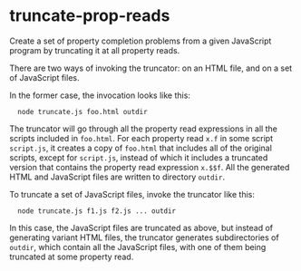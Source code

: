 truncate-prop-reads
===================

Create a set of property completion problems from a given JavaScript program by truncating it at all property reads.

There are two ways of invoking the truncator: on an HTML file, and on a set of JavaScript files.

In the former case, the invocation looks like this:

      node truncate.js foo.html outdir

The truncator will go through all the property read expressions in all the scripts included in `foo.html`. For each property read `x.f` in some script `script.js`, it creates a copy of `foo.html` that includes all of the original scripts, except for `script.js`, instead of which it includes a truncated version that contains the property read expression `x.$$f`. All the generated HTML and JavaScript files are written to directory `outdir`.

To truncate a set of JavaScript files, invoke the truncator like this:

      node truncate.js f1.js f2.js ... outdir

In this case, the JavaScript files are truncated as above, but instead of generating variant HTML files, the truncator generates subdirectories of `outdir`, which contain all the JavaScript files, with one of them being truncated at some property read.